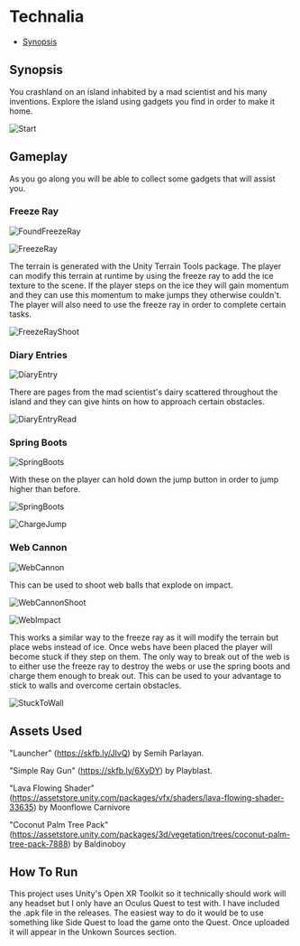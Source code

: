 # Technalia

 - [Synopsis](https://github.com/josharms00/TechnaliaVR/blob/main/README.md#synopsis)

## Synopsis

You crashland on an island inhabited by a mad scientist and his many inventions. Explore the island using gadgets you find in order to make it home.

![Start](/screenshots/start.PNG)

## Gameplay

As you go along you will be able to collect some gadgets that will assist you.

### Freeze Ray

![FoundFreezeRay](/screenshots/freezeray_found.PNG)

![FreezeRay](/screenshots/freezeray.PNG)

The terrain is generated with the Unity Terrain Tools package. The player can modify this terrain at runtime by using the freeze ray to add the ice texture to the scene. If the player steps on the ice they will gain momentum and they can use this momentum to make jumps they otherwise couldn't. The player will also need to use the freeze ray in order to complete certain tasks.

![FreezeRayShoot](/screenshots/freezeray_shooting.PNG)

### Diary Entries

![DiaryEntry](/screenshots/diaryentry.PNG)

There are pages from the mad scientist's dairy scattered throughout the island and they can give hints on how to approach certain obstacles.

![DiaryEntryRead](/screenshots/diaryentry_read.PNG)

### Spring Boots

![SpringBoots](/screenshots/springboots.PNG)

With these on the player can hold down the jump button in order to jump higher than before.

![SpringBoots](/screenshots/springboots_charging.PNG)

![ChargeJump](/screenshots/chargejump.PNG)

### Web Cannon

![WebCannon](/screenshots/WebCannon.PNG)

This can be used to shoot web balls that explode on impact.

![WebCannonShoot](/screenshots/webcannon_shoot.PNG)

![WebImpact](/screenshots/webimpact.PNG)

This works a similar way to the freeze ray as it will modify the terrain but place webs instead of ice. Once webs have been placed the player will become stuck
if they step on them. The only way to break out of the web is to either use the freeze ray to destroy the webs or use the spring boots and charge them enough to
break out. This can be used to your advantage to stick to walls and overcome certain obstacles.

![StuckToWall](/screenshots/stucktoawall.PNG)

## Assets Used

"Launcher" (https://skfb.ly/JIvQ) by Semih Parlayan.

"Simple Ray Gun" (https://skfb.ly/6XyDY) by Playblast.

"Lava Flowing Shader" (https://assetstore.unity.com/packages/vfx/shaders/lava-flowing-shader-33635) by Moonflowe Carnivore

"Coconut Palm Tree Pack" (https://assetstore.unity.com/packages/3d/vegetation/trees/coconut-palm-tree-pack-7888) by Baldinoboy

## How To Run

This project uses Unity's Open XR Toolkit so it technically should work will any headset but I only have an Oculus Quest to test with. I have included the .apk file in the releases. The easiest way to do it would be to use something like Side Quest to load the game onto the Quest. Once uploaded it will appear in the Unkown Sources section.
